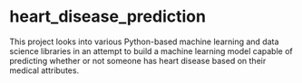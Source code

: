 # heart_disease_prediction
This project looks into various Python-based machine learning and data science libraries in an attempt to build a machine learning model capable of predicting whether or not someone has heart disease based on their medical attributes.
